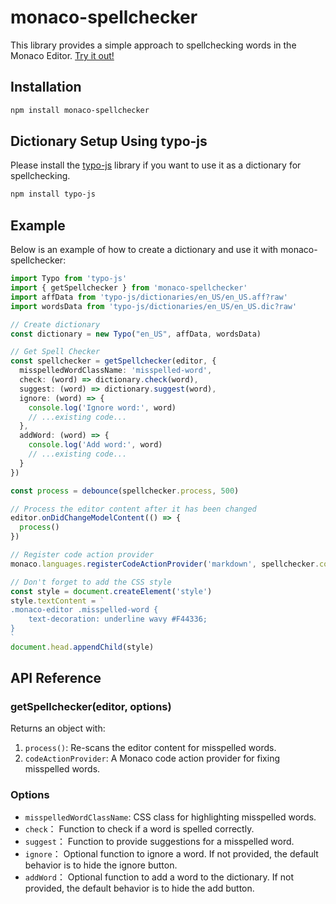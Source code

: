 # monaco-spellchecker

This library provides a simple approach to spellchecking words in the Monaco Editor. [Try it out!](https://purocean.github.io/monaco-spellchecker/)

## Installation

```bash
npm install monaco-spellchecker
```

## Dictionary Setup Using typo-js

Please install the [typo-js](https://github.com/cfinke/Typo.js) library if you want to use it as a dictionary for spellchecking.

```bash
npm install typo-js
```

## Example

Below is an example of how to create a dictionary and use it with monaco-spellchecker:

```typescript
import Typo from 'typo-js'
import { getSpellchecker } from 'monaco-spellchecker'
import affData from 'typo-js/dictionaries/en_US/en_US.aff?raw'
import wordsData from 'typo-js/dictionaries/en_US/en_US.dic?raw'

// Create dictionary
const dictionary = new Typo("en_US", affData, wordsData)

// Get Spell Checker
const spellchecker = getSpellchecker(editor, {
  misspelledWordClassName: 'misspelled-word',
  check: (word) => dictionary.check(word),
  suggest: (word) => dictionary.suggest(word),
  ignore: (word) => {
    console.log('Ignore word:', word)
    // ...existing code...
  },
  addWord: (word) => {
    console.log('Add word:', word)
    // ...existing code...
  }
})

const process = debounce(spellchecker.process, 500)

// Process the editor content after it has been changed
editor.onDidChangeModelContent(() => {
  process()
})

// Register code action provider
monaco.languages.registerCodeActionProvider('markdown', spellchecker.codeActionProvider)

// Don't forget to add the CSS style
const style = document.createElement('style')
style.textContent = `
.monaco-editor .misspelled-word {
    text-decoration: underline wavy #F44336;
}
`
document.head.appendChild(style)
```

## API Reference

### getSpellchecker(editor, options)

Returns an object with:
1. `process()`: Re-scans the editor content for misspelled words.
2. `codeActionProvider`: A Monaco code action provider for fixing misspelled words.

### Options

- `misspelledWordClassName`: CSS class for highlighting misspelled words.
-  `check`： Function to check if a word is spelled correctly.
-  `suggest`： Function to provide suggestions for a misspelled word.
-  `ignore`： Optional function to ignore a word. If not provided, the default behavior is to hide the ignore button.
-  `addWord`： Optional function to add a word to the dictionary. If not provided, the default behavior is to hide the add button.

